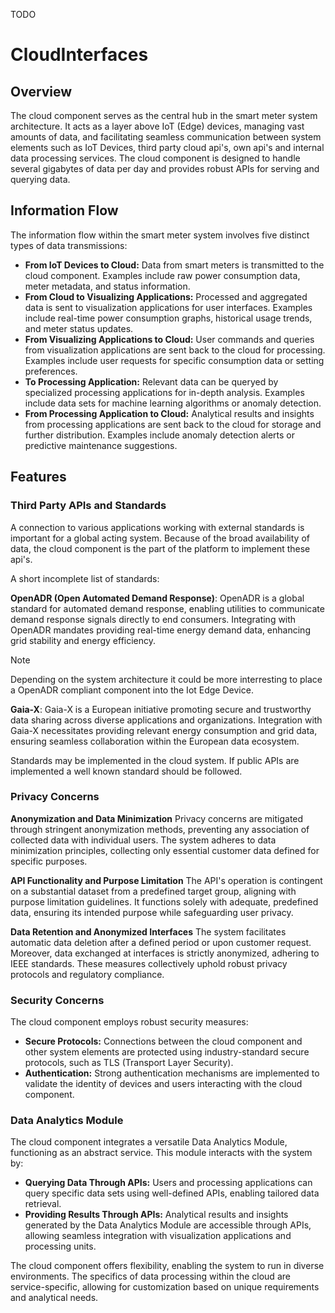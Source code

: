 TODO

# CloudInterfaces

## Overview

The cloud component serves as the central hub in the smart meter system architecture. It acts as a layer above IoT (Edge) devices, managing vast amounts of data, and facilitating seamless communication between system elements such as IoT Devices, third party cloud api's, own api's and internal data processing services. The cloud component is designed to handle several gigabytes of data per day and provides robust APIs for serving and querying data.

## Information Flow

The information flow within the smart meter system involves five distinct types of data transmissions:

- **From IoT Devices to Cloud:** Data from smart meters is transmitted to the cloud component. Examples include raw power consumption data, meter metadata, and status information.
- **From Cloud to Visualizing Applications:** Processed and aggregated data is sent to visualization applications for user interfaces. Examples include real-time power consumption graphs, historical usage trends, and meter status updates.
- **From Visualizing Applications to Cloud:** User commands and queries from visualization applications are sent back to the cloud for processing. Examples include user requests for specific consumption data or setting preferences.
- **To Processing Application:** Relevant data can be queryed by specialized processing applications for in-depth analysis. Examples include data sets for machine learning algorithms or anomaly detection.
- **From Processing Application to Cloud:** Analytical results and insights from processing applications are sent back to the cloud for storage and further distribution. Examples include anomaly detection alerts or predictive maintenance suggestions.

## Features

### Third Party APIs and Standards

A connection to various applications working with external standards is important for a global acting system. Because of the broad availability of data, the cloud component is the part of the platform to implement these api's. 

A short incomplete list of standards:

**OpenADR (Open Automated Demand Response)**: OpenADR is a global standard for automated demand response, enabling utilities to communicate demand response signals directly to end consumers. Integrating with OpenADR mandates providing real-time energy demand data, enhancing grid stability and energy efficiency.

> [!NOTE]
> Depending on the system architecture it could be more interresting to place a OpenADR compliant component into the Iot Edge Device.

**Gaia-X**: Gaia-X is a European initiative promoting secure and trustworthy data sharing across diverse applications and organizations. Integration with Gaia-X necessitates providing relevant energy consumption and grid data, ensuring seamless collaboration within the European data ecosystem.

Standards may be implemented in the cloud system. If public APIs are implemented a well known standard should be followed.

### Privacy Concerns

**Anonymization and Data Minimization**
Privacy concerns are mitigated through stringent anonymization methods, preventing any association of collected data with individual users. The system adheres to data minimization principles, collecting only essential customer data defined for specific purposes.

**API Functionality and Purpose Limitation**
The API's operation is contingent on a substantial dataset from a predefined target group, aligning with purpose limitation guidelines. It functions solely with adequate, predefined data, ensuring its intended purpose while safeguarding user privacy.

**Data Retention and Anonymized Interfaces**
The system facilitates automatic data deletion after a defined period or upon customer request. Moreover, data exchanged at interfaces is strictly anonymized, adhering to IEEE standards. These measures collectively uphold robust privacy protocols and regulatory compliance.


### Security Concerns

The cloud component employs robust security measures:

- **Secure Protocols:** Connections between the cloud component and other system elements are protected using industry-standard secure protocols, such as TLS (Transport Layer Security).
- **Authentication:** Strong authentication mechanisms are implemented to validate the identity of devices and users interacting with the cloud component.

### Data Analytics Module

The cloud component integrates a versatile Data Analytics Module, functioning as an abstract service. This module interacts with the system by:

- **Querying Data Through APIs:** Users and processing applications can query specific data sets using well-defined APIs, enabling tailored data retrieval.
- **Providing Results Through APIs:** Analytical results and insights generated by the Data Analytics Module are accessible through APIs, allowing seamless integration with visualization applications and processing units.

The cloud component offers flexibility, enabling the system to run in diverse environments. The specifics of data processing within the cloud are service-specific, allowing for customization based on unique requirements and analytical needs.
